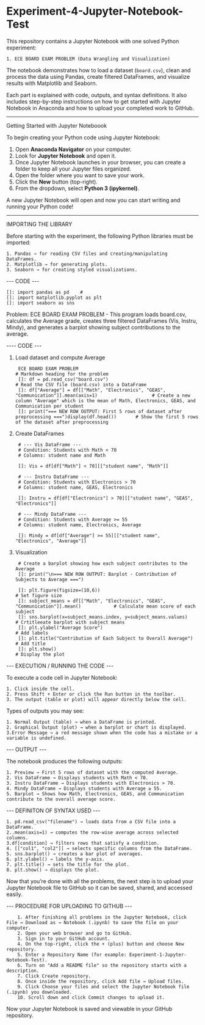 # Experiment-4-Jupyter-Notebook-Test

This repository contains a Jupyter Notebook with one solved Python experiment:

	1. ECE BOARD EXAM PROBLEM (Data Wrangling and Visualization)

The notebook demonstrates how to load a dataset (`board.csv`), clean and process the data using Pandas, create filtered DataFrames, and visualize results with Matplotlib and Seaborn. 

Each part is explained with code, outputs, and syntax definitions. It also includes step-by-step instructions on how to get started with Jupyter Notebook in Anaconda and how to upload your completed work to GitHub.

_____________________________________

Getting Started with Jupyter Noteboook

To begin creating your Python code using Jupyter Notebook:

1. Open **Anaconda Navigator** on your computer.  
2. Look for **Jupyter Notebook** and open it.  
3. Once Jupyter Notebook launches in your browser, you can create a folder to keep all your Jupyter files organized.  
4. Open the folder where you want to save your work.  
5. Click the **New** button (top-right).  
6. From the dropdown, select **Python 3 (ipykernel)**.  

A new Jupyter Notebook will open and now you can start writing and running your Python code!

_____________________________________


IMPORTING THE LIBRARY

Before starting with the experiment, the following Python libraries must be imported:

	1. Pandas → for reading CSV files and creating/manipulating DataFrames.  
 	2. Matplotlib → for generating plots.  
  	3. Seaborn → for creating styled visualizations. 

--- CODE ---

	[]: import pandas as pd    #
	[]: import matplotlib.pyplot as plt
	[]: import seaborn as sns

Problem: ECE BOARD EXAM PROBLEM
                         - This program loads board.csv, calculates the Average grade, creates three filtered DataFrames (Vis, Instru, Mindy), and generates a barplot showing subject contributions to the average.

---- CODE ---

1. Load dataset and compute Average
   
		ECE BOARD EXAM PROBLEM                                                                                   # Markdown heading for the problem
		[]: df = pd.read_csv("board.csv")                                                                        # Read the CSV file (board.csv) into a DataFrame
	 	[]: df["Average"] = df[["Math", "Electronics", "GEAS", "Communication"]].mean(axis=1)                    # Create a new column "Average" which is the mean of Math, Electronics, GEAS, and Communication per student
		[]: print("=== NEW ROW OUTPUT: First 5 rows of dataset after preprocessing ===")display(df.head())       # Show the first 5 rows of the dataset after preprocessing

2. Create DataFrames
   
		# --- Vis DataFrame ---
		# Condition: Students with Math < 70
		# Columns: student name and Math
 
	 	[]: Vis = df[df["Math"] < 70][["student name", "Math"]] 
  
		# --- Instru DataFrame ---
		# Condition: Students with Electronics > 70
		# Columns: student name, GEAS, Electronics
 
  		[]: Instru = df[df["Electronics"] > 70][["student name", "GEAS", "Electronics"]] 
   
		# --- Mindy DataFrame ---
		# Condition: Students with Average >= 55
		# Columns: student name, Electronics, Average  
 
   		[]: Mindy = df[df["Average"] >= 55][["student name", "Electronics", "Average"]]
   
3. Visualization 

		# Create a barplot showing how each subject contributes to the Average
		[]: print("\n=== NEW ROW OUTPUT: Barplot - Contribution of Subjects to Average ===")

		[]: plt.figure(figsize=(10,6))                                                             # Set figure size
		[]: subject_means = df[["Math", "Electronics", "GEAS", "Communication"]].mean()            # Calculate mean score of each subject
		[]: sns.barplot(x=subject_means.index, y=subject_means.values)                             # Crtitleeate barplot with subject means
		[]: plt.ylabel("Average Score")                                                            # Add labels
		[]: plt.title("Contribution of Each Subject to Overall Average")                           # Add title
		[]: plt.show()                                                                             # Display the plot


--- EXECUTION / RUNNING THE CODE ---

To execute a code cell in Jupyter Notebook:

	1. Click inside the cell.
 	2. Press Shift + Enter or click the Run button in the toolbar.
 	3. The output (table or plot) will appear directly below the cell.

Types of outputs you may see:

	1. Normal Output (table) → when a DataFrame is printed.
 	2. Graphical Output (plot) → when a barplot or chart is displayed.
  	3.Error Message → a red message shown when the code has a mistake or a variable is undefined.


--- OUTPUT ---

The notebook produces the following outputs:

	1. Preview → First 5 rows of dataset with the computed Average.
	2. Vis DataFrame → Displays students with Math < 70.
	3. Instru DataFrame → Displays students with Electronics > 70.
	4. Mindy DataFrame → Displays students with Average ≥ 55.
	5. Barplot → Shows how Math, Electronics, GEAS, and Communication contribute to the overall average score.

--- DEFINITON OF SYNTAX USED ---

	1. pd.read_csv("filename") → loads data from a CSV file into a DataFrame.
	2..mean(axis=1) → computes the row-wise average across selected columns.
	3.df[condition] → filters rows that satisfy a condition.
	4. [["col1", "col2"]] → selects specific columns from the DataFrame.
	5. sns.barplot() → creates a bar plot of averages.
	6. plt.ylabel() → labels the y-axis.
	7. plt.title() → sets the title for the plot.
	8. plt.show() → displays the plot.
 
Now that you’re done with all the problems, the next step is to upload your Jupyter Notebook file to GitHub so it can be saved, shared, and accessed easily.

--- PROCEDURE FOR UPLOADING TO GITHUB ---

        1. After finishing all problems in the Jupyter Notebook, click File → Download as → Notebook (.ipynb) to save the file on your computer.
        2. Open your web browser and go to GitHub.
        3. Sign in to your GitHub account.
        4. On the top-right, click the + (plus) button and choose New repository.
        5. Enter a Repository Name (for example: Experiment-1-Jupyter-Notebook-Test).
        6. Turn on "Add a README file" so the repository starts with a description.
        7. Click Create repository.
        8. Once inside the repository, click Add file → Upload files.
        9. Click Choose your files and select the Jupyter Notebook file (.ipynb) you downloaded.
        10. Scroll down and click Commit changes to upload it.

Now your Jupyter Notebook is saved and viewable in your GitHub repository. 
